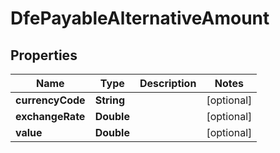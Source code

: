 

# DfePayableAlternativeAmount


## Properties

| Name | Type | Description | Notes |
|------------ | ------------- | ------------- | -------------|
|**currencyCode** | **String** |  |  [optional] |
|**exchangeRate** | **Double** |  |  [optional] |
|**value** | **Double** |  |  [optional] |



